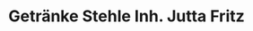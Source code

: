 ---
title: "Getränke Stehle Inh. Jutta Fritz"
url: /menden-sauerland/getraenke-stehle-inh-jutta-fritz/
shop: Getränke
---